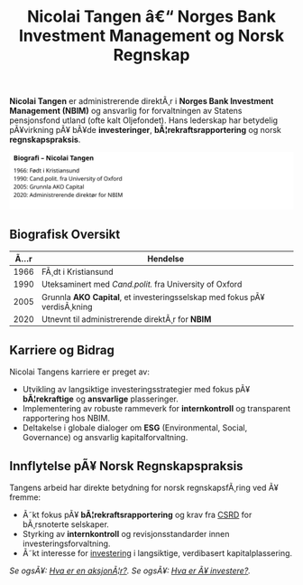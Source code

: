 ﻿---
title: "Nicolai Tangen â€“ Norges Bank Investment Management og Norsk Regnskap"
meta_title: "Nicolai Tangen “ Norges Bank Investment Management og Norsk Regnskap"
meta_description: '**Nicolai Tangen** er administrerende direktÃ¸r i **Norges Bank Investment Management (NBIM)** og ansvarlig for forvaltningen av Statens pensjonsfond utland (of...'
slug: nicolai-tangen
type: blog
layout: pages/single
---

**Nicolai Tangen** er administrerende direktÃ¸r i **Norges Bank Investment Management (NBIM)** og ansvarlig for forvaltningen av Statens pensjonsfond utland (ofte kalt Oljefondet). Hans lederskap har betydelig pÃ¥virkning pÃ¥ bÃ¥de **investeringer**, **bÃ¦rekraftsrapportering** og norsk **regnskapspraksis**.

![Biografi og Tidslinje for Nicolai Tangen](biography-timeline.svg)

## Biografisk Oversikt

| Ã…r   | Hendelse                                                                 |
| ---- | ------------------------------------------------------------------------ |
| 1966 | FÃ¸dt i Kristiansund                                                     |
| 1990 | Uteksaminert med *Cand.polit.* fra University of Oxford                  |
| 2005 | Grunnla **AKO Capital**, et investeringsselskap med fokus pÃ¥ verdisÃ¸kning |
| 2020 | Utnevnt til administrerende direktÃ¸r for **NBIM**                        |

## Karriere og Bidrag

Nicolai Tangens karriere er preget av:

* Utvikling av langsiktige investeringsstrategier med fokus pÃ¥ **bÃ¦rekraftige** og **ansvarlige** plasseringer.
* Implementering av robuste rammeverk for **internkontroll** og transparent rapportering hos NBIM.
* Deltakelse i globale dialoger om **ESG** (Environmental, Social, Governance) og ansvarlig kapitalforvaltning.

## Innflytelse pÃ¥ Norsk Regnskapspraksis

Tangens arbeid har direkte betydning for norsk regnskapsfÃ¸ring ved Ã¥ fremme:

* Ã˜kt fokus pÃ¥ **bÃ¦rekraftsrapportering** og krav fra [CSRD](/blogs/regnskap/hva-er-csrd "Hva er CSRD?") for bÃ¸rsnoterte selskaper.
* Styrking av **internkontroll** og revisjonsstandarder innen investeringsforvaltning.
* Ã˜kt interesse for [investering](/blogs/regnskap/hva-er-investere "Hva betyr det Ã¥ investere?") i langsiktige, verdibasert kapitalplassering.

*Se ogsÃ¥: [Hva er en aksjonÃ¦r?](/blogs/regnskap/hva-er-en-aksjonaer "Hva er en AksjonÃ¦r?").*
*Se ogsÃ¥: [Hva er Ã¥ investere?](/blogs/regnskap/hva-er-investere "Hva betyr det Ã¥ investere?").*






